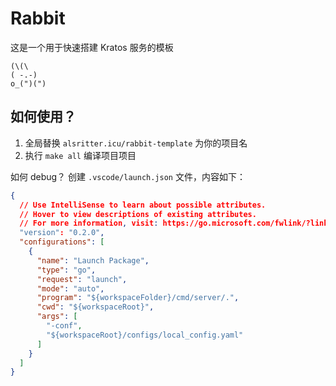 # Rabbit
这是一个用于快速搭建 Kratos 服务的模板

```
(\(\ 
( -.-) 
o_(")(")
```

## 如何使用？
1. 全局替换 `alsritter.icu/rabbit-template` 为你的项目名
2. 执行 `make all` 编译项目项目

如何 debug？ 创建 `.vscode/launch.json` 文件，内容如下：

```json
{
  // Use IntelliSense to learn about possible attributes.
  // Hover to view descriptions of existing attributes.
  // For more information, visit: https://go.microsoft.com/fwlink/?linkid=830387
  "version": "0.2.0",
  "configurations": [
    {
      "name": "Launch Package",
      "type": "go",
      "request": "launch",
      "mode": "auto",
      "program": "${workspaceFolder}/cmd/server/.",
      "cwd": "${workspaceRoot}",
      "args": [
        "-conf",
        "${workspaceRoot}/configs/local_config.yaml"
      ]
    }
  ]
}
```